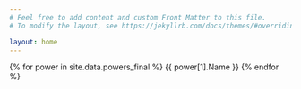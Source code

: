 ```yaml
---
# Feel free to add content and custom Front Matter to this file.
# To modify the layout, see https://jekyllrb.com/docs/themes/#overriding-theme-defaults

layout: home
---
```


<!-- due to yml structure in powers_final,
    this returns key, val -->
{% for power in site.data.powers_final %}
{{ power[1].Name }}
{% endfor %}